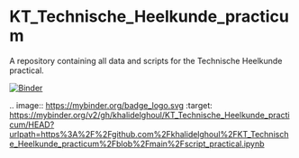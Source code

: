 # KT_Technische_Heelkunde_practicum
A repository containing all data and scripts for the Technische Heelkunde practical. 

[![Binder](https://mybinder.org/badge_logo.svg)](https://mybinder.org/v2/gh/khalidelghoul/KT_Technische_Heelkunde_practicum/HEAD?urlpath=https%3A%2F%2Fgithub.com%2Fkhalidelghoul%2FKT_Technische_Heelkunde_practicum%2Fblob%2Fmain%2Fscript_practical.ipynb)

.. image:: https://mybinder.org/badge_logo.svg
 :target: https://mybinder.org/v2/gh/khalidelghoul/KT_Technische_Heelkunde_practicum/HEAD?urlpath=https%3A%2F%2Fgithub.com%2Fkhalidelghoul%2FKT_Technische_Heelkunde_practicum%2Fblob%2Fmain%2Fscript_practical.ipynb

